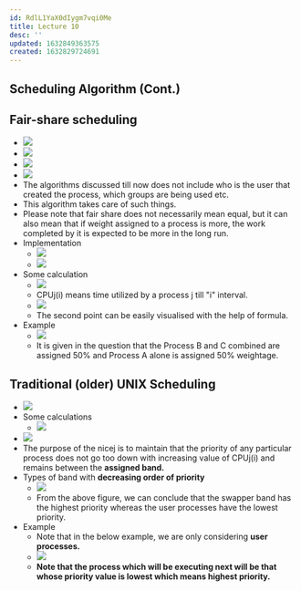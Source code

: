 ```yaml
---
id: RdlL1YaX0dIygm7vqi0Me
title: Lecture 10
desc: ''
updated: 1632849363575
created: 1632829724691
---
```

## Scheduling Algorithm (Cont.)

## Fair-share scheduling

- ![](/assets/images/2021-09-28-17-22-11.png)
- ![](/assets/images/2021-09-28-22-08-43.png)
- ![](/assets/images/2021-09-28-22-10-49.png)
- ![](/assets/images/2021-09-28-22-13-43.png)
- The algorithms discussed till now does not include who is the user that created the process, which groups are being used etc.
- This algorithm takes care of such things.
- Please note that fair share does not necessarily mean equal, but it can also mean that if weight assigned to a process is more, the work completed by it is expected to be more in the long run.
- Implementation
  - ![](/assets/images/2021-09-28-22-17-59.png)
  - ![](/assets/images/2021-09-28-22-23-39.png)
- Some calculation
  - ![](/assets/images/2021-09-28-22-25-10.png)
  - CPUj(i) means time utilized by a process j till "i" interval.
  - ![](/assets/images/2021-09-28-22-29-51.png)
  - The second point can be easily visualised with the help of formula.
- Example
  - ![](/assets/images/2021-09-28-22-37-44.png)
  - It is given in the question that the Process B and C combined are assigned 50% and Process A alone is assigned 50% weightage.

## Traditional (older) UNIX Scheduling

- ![](/assets/images/2021-09-28-22-39-46.png)
- Some calculations
  - ![](/assets/images/2021-09-28-22-42-57.png)
- ![](/assets/images/2021-09-28-22-43-23.png)
- The purpose of the nicej is to maintain that the priority of any particular process does not go too down with increasing value of CPUj(i) and remains between the **assigned band.**
- Types of band with **decreasing order of priority**
  - ![](/assets/images/2021-09-28-22-46-13.png)
  - From the above figure, we can conclude that the swapper band has the highest priority whereas the user processes have the lowest priority.
- Example
  - Note that in the below example, we are only considering **user processes.**
  - ![](/assets/images/2021-09-28-22-49-26.png)
  - **Note that the process which will be executing next will be that whose priority value is lowest which means highest priority.**

